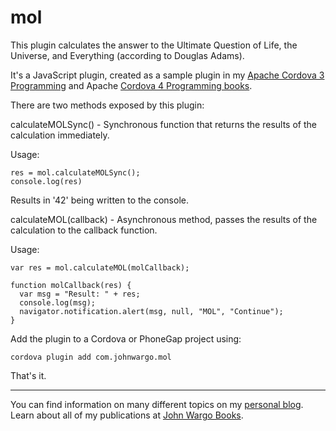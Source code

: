 mol
==========
This plugin calculates the answer to the Ultimate Question of Life, the Universe, and Everything (according to Douglas Adams).

It's a JavaScript plugin, created as a sample plugin in my [Apache Cordova 3 Programming](www.cordovaprogramming.com) and Apache [Cordova 4 Programming books](www.cordova4programming.com).

There are two methods exposed by this plugin:

calculateMOLSync() - Synchronous function that returns the results of the calculation immediately. 

Usage: 

	res = mol.calculateMOLSync();
	console.log(res)

Results in '42' being written to the console.

calculateMOL(callback) - Asynchronous method, passes the results of the calculation to the callback function.

Usage:

	var res = mol.calculateMOL(molCallback);
	 
	function molCallback(res) {
	  var msg = "Result: " + res;
	  console.log(msg);
	  navigator.notification.alert(msg, null, "MOL", "Continue");
	}  


Add the plugin to a Cordova or PhoneGap project using:

	cordova plugin add com.johnwargo.mol

That's it.

***

You can find information on many different topics on my [personal blog](http://www.johnwargo.com). Learn about all of my publications at [John Wargo Books](http://www.johnwargobooks.com). 